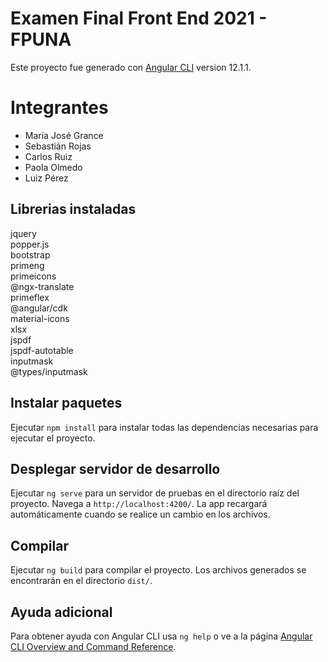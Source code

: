 # Examen Final Front End 2021 - FPUNA

Este proyecto fue generado con [Angular CLI](https://github.com/angular/angular-cli) version 12.1.1.

# Integrantes
- María José Grance
- Sebastián Rojas
- Carlos Ruiz
- Paola Olmedo
- Luiz Pérez

## Librerias instaladas
jquery<br>
popper.js<br>
bootstrap<br>
primeng<br>
primeicons<br>
@ngx-translate<br>
primeflex<br>
@angular/cdk<br>
material-icons<br>
xlsx<br>
jspdf<br>
jspdf-autotable<br>
inputmask<br>
@types/inputmask<br>

## Instalar paquetes

Ejecutar `npm install` para instalar todas las dependencias necesarias para ejecutar el proyecto.

## Desplegar servidor de desarrollo

Ejecutar `ng serve` para un servidor de pruebas en el directorio raíz del proyecto. Navega a `http://localhost:4200/`. La app recargará automáticamente cuando se realice un cambio en los archivos.

## Compilar

Ejecutar `ng build` para compilar el proyecto. Los archivos generados se encontrarán en el directorio `dist/`. 

## Ayuda adicional

Para obtener ayuda con Angular CLI usa `ng help` o ve a la página [Angular CLI Overview and Command Reference](https://angular.io/cli).
